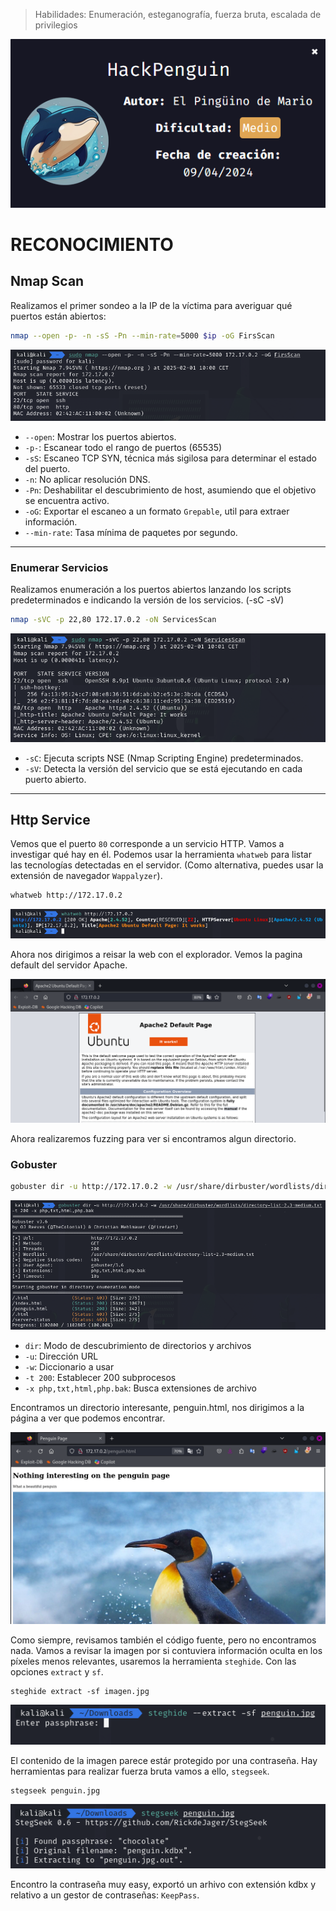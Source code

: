 

> Habilidades: Enumeración, esteganografía, fuerza bruta, escalada de privilegios
> 
![intro](https://github.com/wilasky/willy.github.io/blob/master/writeups-dockerlabs/machines/Medium/images/Intro.png?raw=true)

# RECONOCIMIENTO

## Nmap Scan

Realizamos el primer sondeo a la IP de la víctima para averiguar qué puertos están abiertos:

~~~ bash
nmap --open -p- -n -sS -Pn --min-rate=5000 $ip -oG FirsScan
~~~

![Primer_Escaneo](https://github.com/wilasky/willy.github.io/blob/master/writeups-dockerlabs/machines/Medium/images/FirsScan.png?raw=true)

- `--open`: Mostrar los puertos abiertos.
- `-p-`: Escanear todo el rango de puertos (65535)
- `-sS`: Escaneo TCP SYN, técnica más sigilosa para determinar el estado del puerto.
- `-n`: No aplicar resolución DNS.
- `-Pn`: Deshabilitar el descubrimiento de host, asumiendo que el objetivo se encuentra activo.
- `-oG`: Exportar el escaneo a un formato `Grepable`, util para extraer información.
- `--min-rate`: Tasa mínima de paquetes por segundo.

_____________________________________________________________________________________________________________________________________________________________________

### Enumerar Servicios

Realizamos enumeración a los puertos abiertos lanzando los scripts predeterminados e indicando la versión de los servicios. (-sC -sV)
~~~ bash
nmap -sVC -p 22,80 172.17.0.2 -oN ServicesScan
~~~

![ServicesScan](https://github.com/wilasky/willy.github.io/blob/master/writeups-dockerlabs/machines/Medium/images/ServicesScan.png?raw=true)


- `-sC`: Ejecuta scripts NSE (Nmap Scripting Engine) predeterminados.
- `-sV`: Detecta la versión del servicio que se está ejecutando en cada puerto abierto.

_____________________________________________________________________________________________________________________________________________________________________

## Http Service

Vemos que el puerto `80` corresponde a un servicio HTTP. Vamos a investigar qué hay en él. Podemos usar la herramienta `whatweb` para listar las tecnologías detectadas en el servidor. (Como alternativa, puedes usar la extensión de navegador `Wappalyzer`).

~~~ bash
whatweb http://172.17.0.2
~~~

![whatweb](https://github.com/wilasky/willy.github.io/blob/master/writeups-dockerlabs/machines/Medium/images/WhatWeb.png?raw=true)

Ahora nos dirigimos a reisar la web con el explorador. Vemos la pagina default del servidor Apache.

![Apache2Web](https://github.com/wilasky/willy.github.io/blob/master/writeups-dockerlabs/machines/Medium/images/UbuntuWeb.png?raw=true)

Ahora realizaremos fuzzing para ver si encontramos algun directorio.


### Gobuster
~~~ bash
gobuster dir -u http://172.17.0.2 -w /usr/share/dirbuster/wordlists/directory-list-2.3-medium.txt -t 200 -x php,txt,html,php.bak
~~~
![gobuster](https://github.com/wilasky/willy.github.io/blob/master/writeups-dockerlabs/machines/Medium/images/Gobuster.png?raw=true)

- `dir`: Modo de descubrimiento de directorios y archivos
- `-u`: Dirección URL
- `-w`: Diccionario a usar
- `-t 200`: Establecer 200 subprocesos 
- `-x php,txt,html,php.bak`: Busca extensiones de archivo

Encontramos un directorio interesante, penguin.html, nos dirigimos a la página a ver que podemos encontrar.

![penguinweb](https://github.com/wilasky/willy.github.io/blob/master/writeups-dockerlabs/machines/Medium/images/penguinweb.png?raw=true)

Como siempre, revisamos también el código fuente, pero no encontramos nada. Vamos a revisar la imagen por si contuviera información oculta en los píxeles menos relevantes, usaremos la herramienta `steghide`. Con las opciones `extract` y `sf`.

~~~
steghide extract -sf imagen.jpg
~~~

![steghide_pass](https://github.com/wilasky/willy.github.io/blob/master/writeups-dockerlabs/machines/Medium/images/steghide_pass.png?raw=true)

El contenido de la imagen parece estár protegido por una contraseña. Hay herramientas para realizar fuerza bruta vamos a ello, `stegseek`.

~~~
stegseek penguin.jpg
~~~

![penguibruteforze](https://github.com/wilasky/willy.github.io/blob/master/writeups-dockerlabs/machines/Medium/images/stegkek.png?raw=true)

Encontro la contraseña muy easy, exportó un arhivo con extensión kdbx y relativo a un gestor de contraseñas: `KeepPass`.

























